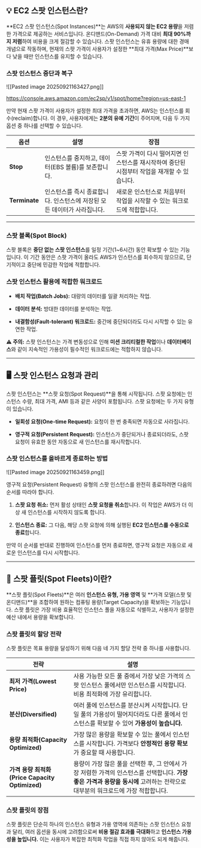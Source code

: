 ## 💡 EC2 스팟 인스턴스란?

**EC2 스팟 인스턴스(Spot Instances)**는 AWS의 **사용되지 않는 EC2 용량**을 저렴한 가격으로 제공하는 서비스입니다. 온디맨드(On-Demand) 가격 대비 **최대 90%까지 저렴**하여 비용을 크게 절감할 수 있습니다. 스팟 인스턴스는 유휴 용량에 대한 경매 개념으로 작동하며, 현재의 스팟 가격이 사용자가 설정한 **최대 가격(Max Price)**보다 낮을 때만 인스턴스를 유지할 수 있습니다.

### 스팟 인스턴스 중단과 복구

![[Pasted image 20250921163427.png]]

https://console.aws.amazon.com/ec2sp/v1/spot/home?region=us-east-1

만약 현재 스팟 가격이 사용자가 설정한 최대 가격을 초과하면, AWS는 인스턴스를 회수(reclaim)합니다. 이 경우, 사용자에게는 **2분의 유예 기간**이 주어지며, 다음 두 가지 옵션 중 하나를 선택할 수 있습니다.

|옵션|설명|장점|
|---|---|---|
|**Stop**|인스턴스를 중지하고, 데이터(EBS 볼륨)를 보존합니다.|스팟 가격이 다시 떨어지면 인스턴스를 재시작하여 중단된 시점부터 작업을 재개할 수 있습니다.|
|**Terminate**|인스턴스를 즉시 종료합니다. 인스턴스에 저장된 모든 데이터가 사라집니다.|새로운 인스턴스로 처음부터 작업을 시작할 수 있는 워크로드에 적합합니다.|

---

### 스팟 블록(Spot Block)

스팟 블록은 **중단 없는 스팟 인스턴스**를 일정 기간(1~6시간) 동안 확보할 수 있는 기능입니다. 이 기간 동안은 스팟 가격이 올라도 AWS가 인스턴스를 회수하지 않으므로, 단기적이고 중단에 민감한 작업에 적합합니다.

### 스팟 인스턴스 활용에 적합한 워크로드

- **배치 작업(Batch Jobs):** 대량의 데이터를 일괄 처리하는 작업.
    
- **데이터 분석:** 방대한 데이터를 분석하는 작업.
    
- **내결함성(Fault-tolerant) 워크로드:** 중간에 중단되더라도 다시 시작할 수 있는 유연한 작업.
    

**⚠️ 주의:** 스팟 인스턴스는 가격 변동성으로 인해 **미션 크리티컬한 작업**이나 **데이터베이스**와 같이 지속적인 가용성이 필수적인 워크로드에는 적합하지 않습니다.

---

## 🖥️ 스팟 인스턴스 요청과 관리

스팟 인스턴스는 **스팟 요청(Spot Request)**을 통해 시작됩니다. 스팟 요청에는 인스턴스 수량, 최대 가격, AMI 등과 같은 사양이 포함됩니다. 스팟 요청에는 두 가지 유형이 있습니다.

- **일회성 요청(One-time Request):** 요청이 한 번 충족되면 자동으로 사라집니다.
    
- **영구적 요청(Persistent Request):** 인스턴스가 중단되거나 종료되더라도, 스팟 요청이 유효한 동안 자동으로 새 인스턴스를 재시작합니다.
    

### 스팟 인스턴스를 올바르게 종료하는 방법

![[Pasted image 20250921163459.png]]

영구적 요청(Persistent Request) 유형의 스팟 인스턴스를 완전히 종료하려면 다음의 순서를 따라야 합니다.

1. **스팟 요청 취소:** 먼저 활성 상태인 **스팟 요청을 취소**합니다. 이 작업은 AWS가 더 이상 새 인스턴스를 시작하지 않도록 합니다.
    
2. **인스턴스 종료:** 그 다음, 해당 스팟 요청에 의해 실행된 **EC2 인스턴스를 수동으로 종료**합니다.
    

만약 이 순서를 반대로 진행하여 인스턴스를 먼저 종료하면, 영구적 요청은 자동으로 새로운 인스턴스를 다시 시작합니다.

---

## 🎯 스팟 플릿(Spot Fleets)이란?

**스팟 플릿(Spot Fleets)**은 여러 **인스턴스 유형, 가용 영역** 및 **가격 모델(스팟 및 온디맨드)**을 조합하여 원하는 컴퓨팅 용량(Target Capacity)을 확보하는 기능입니다. 스팟 플릿은 가장 비용 효율적인 인스턴스 풀을 자동으로 식별하고, 사용자가 설정한 예산 내에서 용량을 확보합니다.

### 스팟 플릿의 할당 전략

스팟 플릿은 목표 용량을 달성하기 위해 다음 네 가지 할당 전략 중 하나를 사용합니다.

|전략|설명|
|---|---|
|**최저 가격(Lowest Price)**|사용 가능한 모든 풀 중에서 가장 낮은 가격의 스팟 인스턴스 풀에서만 인스턴스를 시작합니다. 비용 최적화에 가장 유리합니다.|
|**분산(Diversified)**|여러 풀에 인스턴스를 분산시켜 시작합니다. 단일 풀의 가용성이 떨어지더라도 다른 풀에서 인스턴스를 확보할 수 있어 **가용성이 높습니다.**|
|**용량 최적화(Capacity Optimized)**|가장 많은 용량을 확보할 수 있는 풀에서 인스턴스를 시작합니다. 가격보다 **안정적인 용량 확보**가 중요할 때 사용합니다.|
|**가격 용량 최적화(Price Capacity Optimized)**|용량이 가장 많은 풀을 선택한 후, 그 안에서 가장 저렴한 가격의 인스턴스를 선택합니다. **가장 좋은 가격과 용량을 동시에** 고려하는 전략으로 대부분의 워크로드에 가장 적합합니다.|

### 스팟 플릿의 장점

스팟 플릿은 단순히 하나의 인스턴스 유형과 가용 영역에 의존하는 스팟 인스턴스 요청과 달리, 여러 옵션을 동시에 고려함으로써 **비용 절감 효과를 극대화**하고 **인스턴스 가용성을 높입니다.** 이는 사용자가 복잡한 최적화 작업을 직접 하지 않아도 되게 해줍니다.
